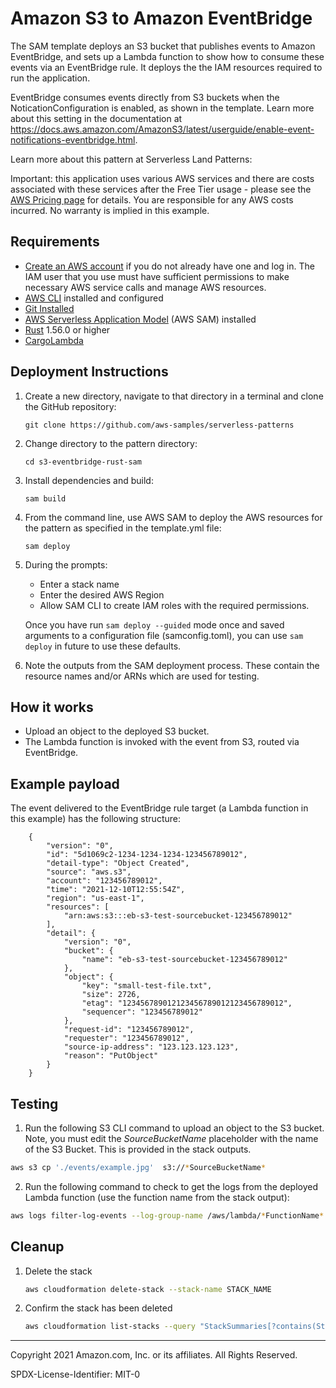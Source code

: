 # Amazon S3 to Amazon EventBridge

The SAM template deploys an S3 bucket that publishes events to Amazon EventBridge, and sets up a Lambda function to show how to consume these events via an EventBridge rule. It deploys the the IAM resources required to run the application.

EventBridge consumes events directly from S3 buckets when the NoticationConfiguration is enabled, as shown in the template. Learn more about this setting in the documentation at https://docs.aws.amazon.com/AmazonS3/latest/userguide/enable-event-notifications-eventbridge.html.

Learn more about this pattern at Serverless Land Patterns:

Important: this application uses various AWS services and there are costs associated with these services after the Free Tier usage - please see the [AWS Pricing page](https://aws.amazon.com/pricing/) for details. You are responsible for any AWS costs incurred. No warranty is implied in this example.

## Requirements

* [Create an AWS account](https://portal.aws.amazon.com/gp/aws/developer/registration/index.html) if you do not already have one and log in. The IAM user that you use must have sufficient permissions to make necessary AWS service calls and manage AWS resources.
* [AWS CLI](https://docs.aws.amazon.com/cli/latest/userguide/install-cliv2.html) installed and configured
* [Git Installed](https://git-scm.com/book/en/v2/Getting-Started-Installing-Git)
* [AWS Serverless Application Model](https://docs.aws.amazon.com/serverless-application-model/latest/developerguide/serverless-sam-cli-install.html) (AWS SAM) installed
* [Rust](https://www.rust-lang.org/) 1.56.0 or higher
* [CargoLambda](https://www.cargo-lambda.info/guide/installation.html)

## Deployment Instructions

1. Create a new directory, navigate to that directory in a terminal and clone the GitHub repository:
    ```
    git clone https://github.com/aws-samples/serverless-patterns
    ```
2. Change directory to the pattern directory:
    ```
    cd s3-eventbridge-rust-sam
    ```
3. Install dependencies and build:
    ```
    sam build
    ```
4. From the command line, use AWS SAM to deploy the AWS resources for the pattern as specified in the template.yml file:
    ```
    sam deploy
    ```
5. During the prompts:
    * Enter a stack name
    * Enter the desired AWS Region
    * Allow SAM CLI to create IAM roles with the required permissions.

    Once you have run `sam deploy --guided` mode once and saved arguments to a configuration file (samconfig.toml), you can use `sam deploy` in future to use these defaults.

6. Note the outputs from the SAM deployment process. These contain the resource names and/or ARNs which are used for testing.

## How it works

* Upload an object to the deployed S3 bucket.
* The Lambda function is invoked with the event from S3, routed via EventBridge.

## Example payload

The event delivered to the EventBridge rule target (a Lambda function in this example) has the following structure:

```
    {
        "version": "0",
        "id": "5d1069c2-1234-1234-1234-123456789012",
        "detail-type": "Object Created",
        "source": "aws.s3",
        "account": "123456789012",
        "time": "2021-12-10T12:55:54Z",
        "region": "us-east-1",
        "resources": [
            "arn:aws:s3:::eb-s3-test-sourcebucket-123456789012"
        ],
        "detail": {
            "version": "0",
            "bucket": {
                "name": "eb-s3-test-sourcebucket-123456789012"
            },
            "object": {
                "key": "small-test-file.txt",
                "size": 2726,
                "etag": "123456789012123456789012123456789012",
                "sequencer": "123456789012"
            },
            "request-id": "123456789012",
            "requester": "123456789012",
            "source-ip-address": "123.123.123.123",
            "reason": "PutObject"
        }
    }
```

## Testing

1. Run the following S3 CLI command to upload an object to the S3 bucket. Note, you must edit the *SourceBucketName* placeholder with the name of the S3 Bucket. This is provided in the stack outputs.

```bash
aws s3 cp './events/example.jpg'  s3://*SourceBucketName*
```

2. Run the following command to check to get the logs from the deployed Lambda function (use the function name from the stack output):

```bash
aws logs filter-log-events --log-group-name /aws/lambda/*FunctionName* --region *YourRegion*
```

## Cleanup

1. Delete the stack
    ```bash
    aws cloudformation delete-stack --stack-name STACK_NAME
    ```
2. Confirm the stack has been deleted
    ```bash
    aws cloudformation list-stacks --query "StackSummaries[?contains(StackName,'STACK_NAME')].StackStatus"
    ```
----
Copyright 2021 Amazon.com, Inc. or its affiliates. All Rights Reserved.

SPDX-License-Identifier: MIT-0
